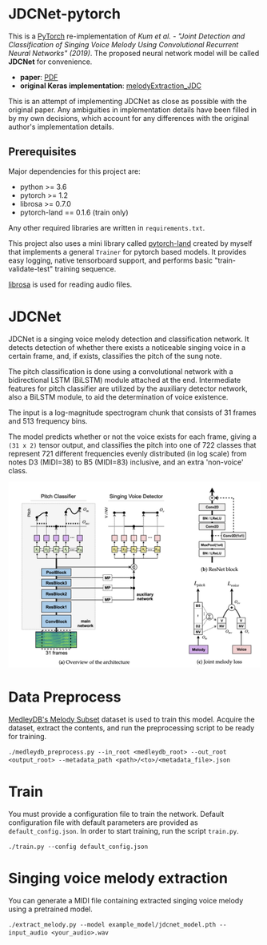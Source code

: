 # JDCNet-pytorch

This is a [PyTorch](https://pytorch.org/) re-implementation of 
_Kum et al. - "Joint Detection and Classification of 
Singing Voice Melody Using Convolutional Recurrent Neural Networks" (2019)_.
The proposed neural network model will be called **JDCNet** for convenience.

- **paper**: [PDF](https://www.mdpi.com/2076-3417/9/7/1324)
- **original Keras implementation**: [melodyExtraction_JDC](https://github.com/keums/melodyExtraction_JDC)

This is an attempt of implementing JDCNet as close as possible with the original paper.
Any ambiguities in implementation details have been filled in by my own decisions,
which account for any differences with the original author's implementation details.

## Prerequisites

Major dependencies for this project are:

- python >= 3.6
- pytorch >= 1.2
- librosa >= 0.7.0
- pytorch-land == 0.1.6 (train only)

Any other required libraries are written in `requirements.txt`.

This project also uses a mini library called [pytorch-land](https://github.com/dansuh17/pytorch-land) 
created by myself that implements a general `Trainer` for pytorch based models.
It provides easy logging, native tensorboard support, 
and performs basic "train-validate-test" training sequence.

[librosa](https://librosa.github.io/librosa/) is used for reading audio files.

# JDCNet

JDCNet is a singing voice melody detection and classification network.
It detects detection of whether there exists a noticeable singing voice in a certain frame, 
and, if exists, classifies the pitch of the sung note.

The pitch classification is done using a convolutional network with a bidirectional LSTM (BiLSTM) module attached at the end.
Intermediate features for pitch classifier are utilized by the auxiliary detector network, 
also a BiLSTM module, to aid the determination of voice existence.

The input is a log-magnitude spectrogram chunk that consists of 31 frames and 513 frequency bins.

The model predicts whether or not the voice exists for each frame, giving a `(31 x 2)` tensor output,
and classifies the pitch into one of 722 classes that represent 721 different frequencies 
evenly distributed (in log scale) from notes D3 (MIDI=38) to B5 (MIDI=83) inclusive,
and an extra 'non-voice' class.

![jdcnet_architecture](assets/jdcnet_diagram.png)

# Data Preprocess

[MedleyDB's Melody Subset](https://zenodo.org/record/2628782#.XcvOPpIzZ24) 
dataset is used to train this model.
Acquire the dataset, extract the contents, and run the preprocessing script 
to be ready for training.

```shell
./medleydb_preprocess.py --in_root <medleydb_root> --out_root <output_root> --metadata_path <path>/<to>/<metadata_file>.json
```

# Train

You must provide a configuration file to train the network. 
Default configuration file with default parameters are provided as `default_config.json`.
In order to start training, run the script `train.py`.

```shell
./train.py --config default_config.json
```

# Singing voice melody extraction

You can generate a MIDI file containing extracted singing voice melody using a pretrained model.

```shell
./extract_melody.py --model example_model/jdcnet_model.pth --input_audio <your_audio>.wav
```
